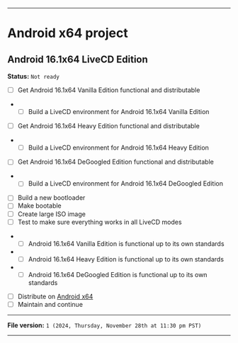 
***

# Android x64 project

## Android 16.1x64 LiveCD Edition

**Status:** `Not ready`

- [ ] Get Android 16.1x64 Vanilla Edition functional and distributable
- - [ ] Build a LiveCD environment for Android 16.1x64 Vanilla Edition
- [ ] Get Android 16.1x64 Heavy Edition functional and distributable
- - [ ] Build a LiveCD environment for Android 16.1x64 Heavy Edition
- [ ] Get Android 16.1x64 DeGoogled Edition functional and distributable
- - [ ] Build a LiveCD environment for Android 16.1x64 DeGoogled Edition
- [ ] Build a new bootloader
- [ ] Make bootable
- [ ] Create large ISO image
- [ ] Test to make sure everything works in all LiveCD modes
- - [ ] Android 16.1x64 Vanilla Edition is functional up to its own standards
- - [ ] Android 16.1x64 Heavy Edition is functional up to its own standards
- - [ ] Android 16.1x64 DeGoogled Edition is functional up to its own standards
- [ ] Distribute on [Android x64](https://archive.org/details/@android-x64)
- [ ] Maintain and continue

***

**File version:** `1 (2024, Thursday, November 28th at 11:30 pm PST)`

***
